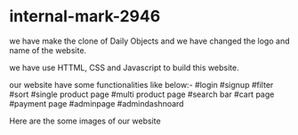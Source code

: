 # internal-mark-2946
we have make the clone of Daily Objects and we have changed the logo and name of the website.

we have use HTTML, CSS and Javascript to build this website.

our website have some functionalities like below:-
#login
#signup
#filter
#sort
#single product page
#multi product page
#search bar
#cart page
#payment page
#adminpage
#admindashnoard



Here are the some images of our website

